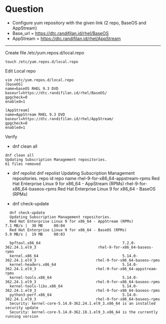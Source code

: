 # Question
- Configure yum repository with the given link (2 repo, BaseOS and AppStream)
- Base_url = https://dtc.randifilan.id/rhel/BaseOS
- AppStream = https://dtc.randifilan.id/rhel/AppStream
---

Create file /etc/yum.repos.d/local.repo
```
touch /etc/yum.repos.d/local.repo
```

Edit Local repo
```
vim /etc/yum.repos.d/local.repo
[baseOS]
name=baseOS RHEL 9.3 DVD
baseurl=https://dtc.randifilan.id/rhel/BaseOS/
gpgcheck=0
enabled=1

[AppStream]
name=AppStream RHEL 9.3 DVD
baseurl=https://dtc.randifilan.id/rhel/AppStream/
gpgcheck=0
enabled=1
```

Verify
- dnf clean all
```
dnf clean all
Updating Subscription Management repositories.
61 files removed
```

- dnf repolist
  dnf repolist
  Updating Subscription Management repositories.
  repo id                                             repo name
  rhel-9-for-x86_64-appstream-rpms                    Red Hat Enterprise Linux 9 for x86_64 - AppStream (RPMs)
  rhel-9-for-x86_64-baseos-rpms                       Red Hat Enterprise Linux 9 for x86_64 - BaseOS (RPMs)

- dnf check-update
```
  dnf check-update
  Updating Subscription Management repositories.
  Red Hat Enterprise Linux 9 for x86_64 - AppStream (RPMs)                                           7.1 MB/s |  30 MB     00:04    
  Red Hat Enterprise Linux 9 for x86_64 - BaseOS (RPMs)                                              5.9 MB/s |  19 MB     00:03    
  
  bpftool.x86_64                                     7.2.0-362.24.1.el9_3                            rhel-9-for-x86_64-baseos-rpms   
  kernel.x86_64                                      5.14.0-362.24.1.el9_3                           rhel-9-for-x86_64-baseos-rpms   
  kernel-headers.x86_64                              5.14.0-362.24.1.el9_3                           rhel-9-for-x86_64-appstream-rpms
  kernel-tools.x86_64                                5.14.0-362.24.1.el9_3                           rhel-9-for-x86_64-baseos-rpms   
  kernel-tools-libs.x86_64                           5.14.0-362.24.1.el9_3                           rhel-9-for-x86_64-baseos-rpms   
  python3-perf.x86_64                                5.14.0-362.24.1.el9_3                           rhel-9-for-x86_64-baseos-rpms   
  Security: kernel-core-5.14.0-362.24.1.el9_3.x86_64 is an installed security update
  Security: kernel-core-5.14.0-362.18.1.el9_3.x86_64 is the currently running version
```
